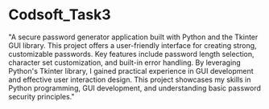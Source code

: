 # Codsoft_Task3

"A secure password generator application built with Python and the Tkinter GUI library. This project offers a user-friendly interface for creating strong, customizable passwords. Key features include password length selection, character set customization, and built-in error handling. By leveraging Python's Tkinter library, I gained practical experience in GUI development and effective user interaction design. This project showcases my skills in Python programming, GUI development, and understanding basic password security principles."
